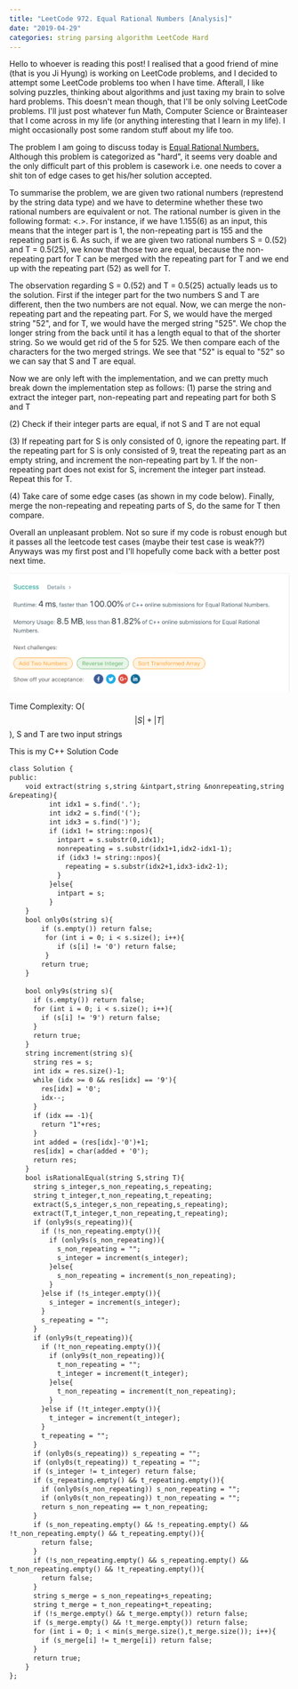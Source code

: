```yaml
---
title: "LeetCode 972. Equal Rational Numbers [Analysis]" 
date: "2019-04-29" 
categories: string parsing algorithm LeetCode Hard  
--- 
```


Hello to whoever is reading this post! I realised that a good friend of mine (that is you Ji Hyung) is working on LeetCode problems, and I decided to attempt some LeetCode problems too when I have time. Afterall, I like solving puzzles, thinking about algorithms and just taxing my brain to solve hard problems. This doesn't mean though, that I'll be only solving LeetCode problems. I'll just post whatever fun Math, Computer Science or Brainteaser that I come across in my life (or anything interesting that I learn in my life). I might occasionally post some random stuff about my life too. 

The problem I am going to discuss today is <a href = "https://leetcode.com/problems/equal-rational-numbers/"> Equal Rational Numbers. </a> Although this problem is categorized as "hard", it seems very doable and the only difficult part of this problem is casework i.e. one needs to cover a shit ton of edge cases to get his/her solution accepted.   

To summarise the problem, we are given two rational numbers (represtend by the string data type) and we have to determine whether these two rational numbers are equivalent or not. The rational number is given in the following format: <IntegerPart><.><NonRepeatingPart><RepeatingPart>. For instance, if we have 1.155(6) as an input, this means that the integer part is 1, the non-repeating part is 155 and the repeating part is 6. As such, if we are given two rational numbers S = 0.(52) and T = 0.5(25), we know that those two are equal, because the non-repeating part for T can be merged with the repeating part for T and we end up with the repeating part (52) as well for T. 
    
The observation regarding S = 0.(52) and T = 0.5(25) actually leads us to the solution. First if the integer part for the two numbers S and T are different, then the two numbers are not equal. Now, we can merge the non-repeating part and the repeating part. For S, we would have the merged string "52", and for T, we would have the merged string "525". We chop the longer string from the back until it has a length equal to that of the shorter string. So we would get rid of the 5 for 525. We then compare each of the characters for the two merged strings. We see that "52" is equal to "52" so we can say that S and T are equal. 

Now we are only left with the implementation, and we can pretty much break down the implementation step as follows: 
(1) parse the string and extract the integer part, non-repeating part and repeating part for both S and T 

(2) Check if their integer parts are equal, if not S and T are not equal 

(3) If repeating part for S is only consisted of 0, ignore the repeating part. If the repeating part for S is only consisted of 9, treat the repeating part as an empty string, and increment the non-repeating part by 1. If the non-repeating part does not exist for S, increment the integer part instead. Repeat this for T. 

(4) Take care of some edge cases (as shown in my code below). Finally, merge the non-repeating and repeating parts of S, do the same for T then compare. 

Overall an unpleasant problem. Not so sure if my code is robust enough but it passes all the leetcode test cases (maybe their test case is weak??) Anyways was my first post and I'll hopefully come back with a better post next time. 

<img src = "/assets/images/Screen Shot 2019-04-28 at 10.45.15 PM.jpg" alt = "accepted!"/> 

Time Complexity: O($$|S| + |T|$$), S and T are two input strings 

This is my C++ Solution Code

``` 
class Solution {
public:
    void extract(string s,string &intpart,string &nonrepeating,string &repeating){
          int idx1 = s.find('.');
          int idx2 = s.find('(');
          int idx3 = s.find(')');
          if (idx1 != string::npos){
            intpart = s.substr(0,idx1);
            nonrepeating = s.substr(idx1+1,idx2-idx1-1);
            if (idx3 != string::npos){
              repeating = s.substr(idx2+1,idx3-idx2-1);
            }
          }else{
            intpart = s;
          }
    }
    bool only0s(string s){
        if (s.empty()) return false;
         for (int i = 0; i < s.size(); i++){
            if (s[i] != '0') return false;
         }
        return true;
    }

    bool only9s(string s){
      if (s.empty()) return false;
      for (int i = 0; i < s.size(); i++){
        if (s[i] != '9') return false;
      }
      return true;
    }
    string increment(string s){
      string res = s;
      int idx = res.size()-1;
      while (idx >= 0 && res[idx] == '9'){
        res[idx] = '0';
        idx--;
      }
      if (idx == -1){
        return "1"+res;
      }
      int added = (res[idx]-'0')+1;
      res[idx] = char(added + '0');
      return res;
    }
    bool isRationalEqual(string S,string T){
      string s_integer,s_non_repeating,s_repeating;
      string t_integer,t_non_repeating,t_repeating;
      extract(S,s_integer,s_non_repeating,s_repeating);
      extract(T,t_integer,t_non_repeating,t_repeating);
      if (only9s(s_repeating)){
        if (!s_non_repeating.empty()){
          if (only9s(s_non_repeating)){
            s_non_repeating = "";
            s_integer = increment(s_integer);
          }else{
            s_non_repeating = increment(s_non_repeating);
          }
        }else if (!s_integer.empty()){
          s_integer = increment(s_integer);
        }
        s_repeating = "";
      }
      if (only9s(t_repeating)){
        if (!t_non_repeating.empty()){
          if (only9s(t_non_repeating)){
            t_non_repeating = "";
            t_integer = increment(t_integer);
          }else{
            t_non_repeating = increment(t_non_repeating);
          }
        }else if (!t_integer.empty()){
          t_integer = increment(t_integer);
        }
        t_repeating = "";
      }
      if (only0s(s_repeating)) s_repeating = "";
      if (only0s(t_repeating)) t_repeating = "";
      if (s_integer != t_integer) return false;
      if (s_repeating.empty() && t_repeating.empty()){
        if (only0s(s_non_repeating)) s_non_repeating = "";
        if (only0s(t_non_repeating)) t_non_repeating = "";
        return s_non_repeating == t_non_repeating;
      }
      if (s_non_repeating.empty() && !s_repeating.empty() && !t_non_repeating.empty() && t_repeating.empty()){
        return false;
      }
      if (!s_non_repeating.empty() && s_repeating.empty() && t_non_repeating.empty() && !t_repeating.empty()){
        return false;
      }
      string s_merge = s_non_repeating+s_repeating;
      string t_merge = t_non_repeating+t_repeating;
      if (!s_merge.empty() && t_merge.empty()) return false;
      if (s_merge.empty() && !t_merge.empty()) return false;
      for (int i = 0; i < min(s_merge.size(),t_merge.size()); i++){
        if (s_merge[i] != t_merge[i]) return false;
      }
      return true;
    }
};
```
